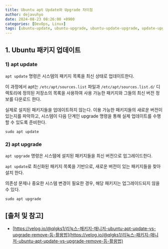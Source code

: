 ```yaml
---
title: Ubuntu apt Update와 Upgrade 차이점
author: dejavuhyo
date: 2024-08-23 08:26:00 +0900
categories: [DevOps, Linux]
tags: [ubuntu-update, ubuntu-upgrade, ubuntu-update-upgrade, update-upgrade]
---
```


## 1. Ubuntu 패키지 업데이트

### 1) apt update
`apt update` 명령은 시스템의 패키지 목록을 최신 상태로 업데이트한다.

이 과정에서 apt는 `/etc/apt/sources.list` 파일과 `/etc/apt/sources.list.d/` 디렉토리에 정의된 저장소의 목록을 사용하여 사용 가능한 패키지와 그들의 최신 버전 정보를 다운로드 한다.

실제로 설치된 패키지들을 업데이트하지 않는다. 이용 가능한 패키지들의 새로운 버전이 있는지를 파악하고, 시스템이 다음 단계인 upgrade 명령을 통해 실제 업데이트를 수행할 수 있도록 준비한다.

```shell
sudo apt update
```

### 2) apt upgrade
`apt upgrade` 명령은 시스템에 설치된 패키지들을 최신 버전으로 업그레이드한다.

`apt update`로 최신화된 패키지 목록을 기반으로, 새로운 버전이 있는 패키지들을 찾아 설치 한다.

의존성 문제나 중요한 시스템 변경이 필요한 경우, 해당 패키지는 업그레이드되지 않을 수 있다.

```shell
sudo apt upgrade
```

## [출처 및 참고]
* [https://velog.io/@qlgks1/리눅스-패키지-매니저-ubuntu-apt-update-vs-upgrade-remove-등-활용법](https://velog.io/@qlgks1/리눅스-패키지-매니저-ubuntu-apt-update-vs-upgrade-remove-등-활용법)
